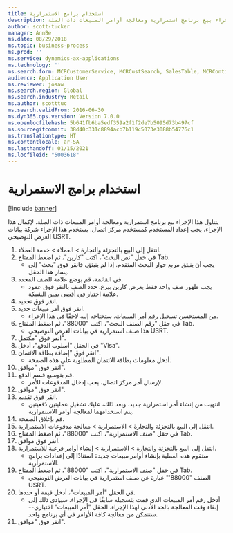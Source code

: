 ```yaml
---
title: استخدام برامج الاستمرارية
description: يتناول هذا الإجراء بيع برنامج استمرارية ومعالجة أوامر المبيعات ذات الصلة.
author: scott-tucker
manager: AnnBe
ms.date: 08/29/2018
ms.topic: business-process
ms.prod: ''
ms.service: dynamics-ax-applications
ms.technology: ''
ms.search.form: MCRCustomerService, MCRCustSearch, SalesTable, MCRContinuityCustInfo, MCRCustPaymLookup, CreditCardTokenization, CreditCardLookup, MCRSalesOrderRecap
audience: Application User
ms.reviewer: josaw
ms.search.region: Global
ms.search.industry: Retail
ms.author: scotttuc
ms.search.validFrom: 2016-06-30
ms.dyn365.ops.version: Version 7.0.0
ms.openlocfilehash: 5b641fb6ba5edf359a2f1f2de7b5095d73b497cf
ms.sourcegitcommit: 38d40c331c8894acb7b119c5073e3088b54776c1
ms.translationtype: HT
ms.contentlocale: ar-SA
ms.lasthandoff: 01/15/2021
ms.locfileid: "5003618"
---
```

# <a name="using-continuity-program"></a>استخدام برامج الاستمرارية

[!include [banner](../includes/banner.md)]

يتناول هذا الإجراء بيع برنامج استمرارية ومعالجة أوامر المبيعات ذات الصلة. لإكمال هذا الإجراء، يجب إعداد المستخدم كمستخدم مركز اتصال. يستخدم هذا الإجراء شركة بيانات العرض التوضيحي USRT.

1. انتقل إلى البيع بالتجزئة والتجارة > العملاء > خدمة العملاء.
2. في حقل "نص البحث"، اكتب "كارين"، ثم اضغط المفتاح Tab.
    * يجب أن ينبثق مربع حوار البحث المتقدم. إذا لم ينبثق، فانقر فوق "بحث" إلى يسار هذا الحقل.  
3. في القائمة، قم بوضع علامة للصف المحدد.
    * يجب ظهور صف واحد فقط يعرض كارين بيرغ‬. حدد الصف بالنقر فوق عمود علامة اختيار في أقصى يمين الشبكة.  
4. انقر فوق تحديد.
5. انقر فوق أمر مبيعات جديد.
    * من المستحسن تسجيل رقم أمر المبيعات. ستحتاجه إليه لاحقًا في هذا الإجراء.  
6. في حقل "رقم الصنف البحث"، اكتب "88000"، ثم اضغط المفتاح Tab.
    * هذا صنف استمرارية في بيانات العرض التوضيحي USRT.‬  
7. انقر فوق "مكتمل".
8. في الحقل "أسلوب الدفع‬"، أدخل "Visa‬".
9. انقر فوق "‏‫إضافة بطاقة الائتمان‬".
    * أدخل معلومات بطاقة الائتمان المطلوبة على هذه الصفحة.  
10. انقر فوق "موافق".
11. قم بتوسيع قسم الدفع.
    * لإرسال أمر مركز اتصال، يجب إدخال المدفوعات للأمر.  
12. انقر فوق "موافق".
13. انقر فوق تقديم.
    * انتهيت من إنشاء أمر استمرارية جديد. وبعد ذلك، عليك تشغيل عمليتين دُفعيتين يتم استخدامهما لمعالجة أوامر الاستمرارية.  
14. قم بإغلاق الصفحة.
15. انتقل إلى البيع بالتجزئة والتجارة > الاستمرارية > معالجة مدفوعات الاستمرارية.
16. في حقل "صنف الاستمرارية"، اكتب "88000"، ثم اضغط المفتاح Tab.
17. انقر فوق موافق.
18. انتقل إلى البيع بالتجزئة والتجارة > الاستمرارية > إنشاء أوامر فرعية للاستمرارية‬.
    * ستقوم هذه العملية بإنشاء أوامر مبيعات جديدة استنادًا إلى إعدادات برامج الاستمرارية.  
19. في حقل "صنف الاستمرارية"، اكتب "88000"، ثم اضغط المفتاح Tab.
    * الصنف "88000'" عبارة عن صنف استمرارية في بيانات العرض التوضيحي USRT.‬  
20. في الحقل "أمر المبيعات"، أدخل قيمة أو حددها.
    * أدخل رقم أمر المبيعات الذي قمت بتسجيله سابقًا في الإجراء. سيؤدي ذلك إلى إبقاء وقت المعالجة بالحد الأدنى لهذا الإجراء. الحقل "أمر المبيعات" اختياري--ستتمكن من معالجة كافة الأوامر في أي برنامج واحد.  
21. انقر فوق "موافق".

